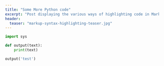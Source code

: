```yaml
---
title: "Some More Python code"
excerpt: "Post displaying the various ways of highlighting code in Markdown."
header:
  teaser: "markup-syntax-highlighting-teaser.jpg"
---
```




```python
import sys

def output(text):
    print(text)

output('test')
```
